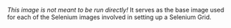 _This image is not meant to be run directly!_ It serves as the base image used for each of the Selenium images involved in setting up a Selenium Grid.

